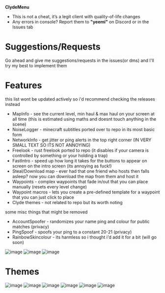 **ClydeMenu**  
- This is not a cheat, it’s a legit client with quality-of-life changes
- Any errors in console? Report them to **"yeemi"** on Discord or in the Issues tab

# Suggestions/Requests  
Go ahead and give me suggestions/requests in the issues(or dms) and I'll try my best to implement them

# Features
this list wont be updated actively so i'd recommend checking the releases instead
- MapInfo - see the current level, min haul & max haul on your screen at all time (this is estimated using maths and doesnt touch anything in the scene)
- NoiseLogger - minecraft subtitles ported over to repo in its most basic form
- NetworkInfo - get jitter or ping alerts in the top right corner (IN VERY SMALL TEXT SO ITS NOT ANNOYING)
- Freelook - rust freelook ported to repo (it disables if your camera is controlled by something or your holding a trap)
- FastIntro - speed up how long it takes for the buttons to appear on screen on the intro screen (its annoying as fuck!)
- Steal/Download map - ever had that one friend who hosts then falls asleep? now you can download the map from them and host it
- Waypoints - complex waypoints that fade in/out that you can place manually (resets every level change)
- Waypoint macros - lets you create a pre-defined template for a waypoint that you can just click to place
- Clyde themes - not related to repo but its worth noting

some misc things that might be removed
- AccountSpoofer - randomizes your name ping and colour for public matches (privacy)
- PingSpoof - spoofs your ping to a constant 20-21 (privacy)
- RainbowSkincolour - its harmless so i thought i'd add it for a bit (will go soon)

![image](https://github.com/user-attachments/assets/0de14659-3d6e-4ea9-a218-744372fe61a5)
![image](https://github.com/user-attachments/assets/ca6c2c2e-757f-458a-92a4-d0512592135f)
![image](https://github.com/user-attachments/assets/d171b7d1-a3a1-4feb-9dd1-21848c8558ea)

# Themes

![image](https://github.com/user-attachments/assets/0f4ea27c-7d78-45ed-bead-144c5e200265)
![image](https://github.com/user-attachments/assets/afddb6a8-433e-4d52-a0c7-24f38e16b67a)
![image](https://github.com/user-attachments/assets/42758f4f-cab1-411c-9b0c-755f58137722)
![image](https://github.com/user-attachments/assets/52241ef9-192d-4ea6-8bcf-8e35b2b4aded)
![image](https://github.com/user-attachments/assets/4d0deecf-3e90-4ca4-93a3-6e8fc5a86ace)
![image](https://github.com/user-attachments/assets/6c5d38ba-15ca-4a90-a755-d7e55564a2c4)
